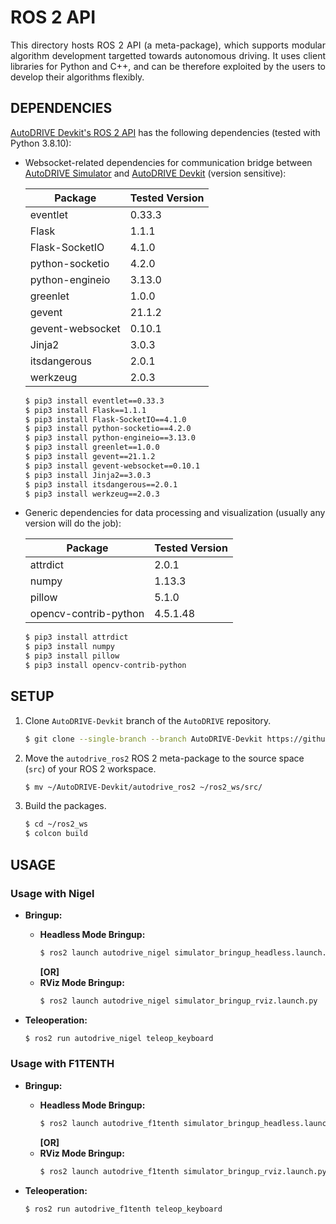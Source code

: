 # ROS 2 API

<p align="justify">
This directory hosts ROS 2 API (a meta-package), which supports modular algorithm development targetted towards autonomous driving. It uses client libraries for Python and C++, and can be therefore exploited by the users to develop their algorithms flexibly.
</p>

## DEPENDENCIES

[AutoDRIVE Devkit's ROS 2 API](https://github.com/Tinker-Twins/AutoDRIVE/tree/AutoDRIVE-Devkit/ADSS%20Toolkit/autodrive_ros2) has the following dependencies (tested with Python 3.8.10):

- Websocket-related dependencies for communication bridge between [AutoDRIVE Simulator](https://github.com/Tinker-Twins/AutoDRIVE/tree/AutoDRIVE-Simulator) and [AutoDRIVE Devkit](https://github.com/Tinker-Twins/AutoDRIVE/tree/AutoDRIVE-Devkit) (version sensitive):

  | Package | Tested Version |
  |---------|----------------|
  | eventlet | 0.33.3 |
  | Flask | 1.1.1 |
  | Flask-SocketIO | 4.1.0 |
  | python-socketio | 4.2.0 |
  | python-engineio | 3.13.0 |
  | greenlet | 1.0.0 |
  | gevent | 21.1.2 |
  | gevent-websocket | 0.10.1 |
  | Jinja2 | 3.0.3 |
  | itsdangerous | 2.0.1 |
  | werkzeug | 2.0.3 |
  
  ```bash
  $ pip3 install eventlet==0.33.3
  $ pip3 install Flask==1.1.1
  $ pip3 install Flask-SocketIO==4.1.0
  $ pip3 install python-socketio==4.2.0
  $ pip3 install python-engineio==3.13.0
  $ pip3 install greenlet==1.0.0
  $ pip3 install gevent==21.1.2
  $ pip3 install gevent-websocket==0.10.1
  $ pip3 install Jinja2==3.0.3
  $ pip3 install itsdangerous==2.0.1
  $ pip3 install werkzeug==2.0.3
  ```

- Generic dependencies for data processing and visualization (usually any version will do the job):

  | Package | Tested Version |
  |---------|----------------|
  | attrdict | 2.0.1 |
  | numpy | 1.13.3 |
  | pillow | 5.1.0 |
  | opencv-contrib-python | 4.5.1.48 |

  ```bash
  $ pip3 install attrdict
  $ pip3 install numpy
  $ pip3 install pillow
  $ pip3 install opencv-contrib-python
  ```

## SETUP

1. Clone `AutoDRIVE-Devkit` branch of the `AutoDRIVE` repository.
    ```bash
    $ git clone --single-branch --branch AutoDRIVE-Devkit https://github.com/Tinker-Twins/AutoDRIVE.git
    ```
2. Move the `autodrive_ros2` ROS 2 meta-package to the source space (`src`) of your ROS 2 workspace.
    ```bash
    $ mv ~/AutoDRIVE-Devkit/autodrive_ros2 ~/ros2_ws/src/
    ```
3. Build the packages.
    ```bash
    $ cd ~/ros2_ws
    $ colcon build
    ```

## USAGE

### Usage with Nigel

- **Bringup:**
  - **Headless Mode Bringup:**
    ```bash
    $ ros2 launch autodrive_nigel simulator_bringup_headless.launch.py
    ```
    **[OR]**
  - **RViz Mode Bringup:**
    ```bash
    $ ros2 launch autodrive_nigel simulator_bringup_rviz.launch.py
    ```
  
- **Teleoperation:**
  ```bash
  $ ros2 run autodrive_nigel teleop_keyboard
  ```

### Usage with F1TENTH

  - **Bringup:**
    - **Headless Mode Bringup:**
      ```bash
      $ ros2 launch autodrive_f1tenth simulator_bringup_headless.launch.py
      ```
      **[OR]**
    - **RViz Mode Bringup:**
      ```bash
      $ ros2 launch autodrive_f1tenth simulator_bringup_rviz.launch.py
      ```
  
- **Teleoperation:**
  ```bash
  $ ros2 run autodrive_f1tenth teleop_keyboard
  ```